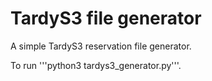 # TardyS3 file generator

A simple TardyS3 reservation file generator.

To run '''python3 tardys3_generator.py'''.
